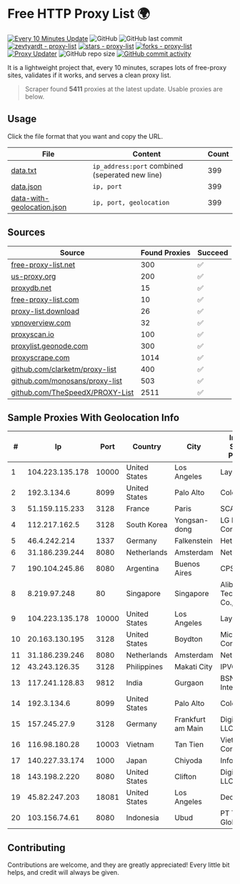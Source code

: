 
# Free HTTP Proxy List 🌍

[![Every 10 Minutes Update](https://github.com/mertguvencli/http-proxy-list/actions/workflows/main.yml/badge.svg?branch=main)](https://github.com/mertguvencli/http-proxy-list/actions/workflows/main.yml)
![GitHub](https://img.shields.io/github/license/mertguvencli/http-proxy-list)
![GitHub last commit](https://img.shields.io/github/last-commit/mertguvencli/http-proxy-list)
[![zevtyardt - proxy-list](https://img.shields.io/static/v1?label=zevtyardt&message=proxy-list&color=blue&logo=github)](https://github.com/zevtyardt/proxy-list "Go to GitHub repo")
[![stars - proxy-list](https://img.shields.io/github/stars/zevtyardt/proxy-list?style=social)](https://github.com/zevtyardt/proxy-list)
[![forks - proxy-list](https://img.shields.io/github/forks/zevtyardt/proxy-list?style=social)](https://github.com/zevtyardt/proxy-list)
[![Proxy Updater](https://github.com/zevtyardt/proxy-list/workflows/Proxy%20Updater/badge.svg)](https://github.com/zevtyardt/proxy-list/actions?query=workflow:"Proxy+Updater")
![GitHub repo size](https://img.shields.io/github/repo-size/zevtyardt/proxy-list)
[![GitHub commit activity](https://img.shields.io/github/commit-activity/m/zevtyardt/proxy-list?logo=commits)](https://github.com/zevtyardt/proxy-list/commits/main)

It is a lightweight project that, every 10 minutes, scrapes lots of free-proxy sites, validates if it works, and serves a clean proxy list.

> Scraper found **5411** proxies at the latest update. Usable proxies are below.

## Usage

Click the file format that you want and copy the URL.

|File|Content|Count|
|----|-------|-----|
|[data.txt](https://raw.githubusercontent.com/mertguvencli/http-proxy-list/main/proxy-list/data.txt)|`ip_address:port` combined (seperated new line)|399|
|[data.json](https://raw.githubusercontent.com/mertguvencli/http-proxy-list/main/proxy-list/data.json)|`ip, port`|399|
|[data-with-geolocation.json](https://raw.githubusercontent.com/mertguvencli/http-proxy-list/main/proxy-list/data-with-geolocation.json)|`ip, port, geolocation`|399|

## Sources

|Source|Found Proxies|Succeed|
|------|-------------|-------|
|[free-proxy-list.net](https://free-proxy-list.net)|300|✅|
|[us-proxy.org](https://www.us-proxy.org)|200|✅|
|[proxydb.net](http://proxydb.net)|15|✅|
|[free-proxy-list.com](https://free-proxy-list.com/?page=&port=&type%5B%5D=http&type%5B%5D=https&up_time=0&search=Search)|10|✅|
|[proxy-list.download](https://www.proxy-list.download/HTTP)|26|✅|
|[vpnoverview.com](https://vpnoverview.com/privacy/anonymous-browsing/free-proxy-servers)|32|✅|
|[proxyscan.io](https://www.proxyscan.io)|100|✅|
|[proxylist.geonode.com](https://proxylist.geonode.com/api/proxy-list?limit=300&page=1&sort_by=lastChecked&sort_type=desc&protocols=http,https)|300|✅|
|[proxyscrape.com](https://api.proxyscrape.com/v2/?request=displayproxies&protocol=http&timeout=10000&country=all&ssl=all&anonymity=all)|1014|✅|
|[github.com/clarketm/proxy-list](https://raw.githubusercontent.com/clarketm/proxy-list/master/proxy-list-raw.txt)|400|✅|
|[github.com/monosans/proxy-list](https://raw.githubusercontent.com/monosans/proxy-list/main/proxies/http.txt)|503|✅|
|[github.com/TheSpeedX/PROXY-List](https://raw.githubusercontent.com/TheSpeedX/PROXY-List/master/http.txt)|2511|✅|


## Sample Proxies With Geolocation Info

|#|Ip|Port|Country|City|Internet Service Provider|
|-|--|----|-------|----|-------------------------|
|1|104.223.135.178|10000|United States|Los Angeles|LayerHost|
|2|192.3.134.6|8099|United States|Palo Alto|ColoCrossing|
|3|51.159.115.233|3128|France|Paris|SCALEWAY|
|4|112.217.162.5|3128|South Korea|Yongsan-dong|LG DACOM Corporation|
|5|46.4.242.214|1337|Germany|Falkenstein|Hetzner|
|6|31.186.239.244|8080|Netherlands|Amsterdam|NetSkope Inc|
|7|190.104.245.86|8080|Argentina|Buenos Aires|CPS|
|8|8.219.97.248|80|Singapore|Singapore|Alibaba (US) Technology Co., Ltd.|
|9|104.223.135.178|10000|United States|Los Angeles|LayerHost|
|10|20.163.130.195|3128|United States|Boydton|Microsoft Corporation|
|11|31.186.239.246|8080|Netherlands|Amsterdam|NetSkope Inc|
|12|43.243.126.35|3128|Philippines|Makati City|IPVG|
|13|117.241.128.83|9812|India|Gurgaon|BSNL Internet|
|14|192.3.134.6|8099|United States|Palo Alto|ColoCrossing|
|15|157.245.27.9|3128|Germany|Frankfurt am Main|DigitalOcean, LLC|
|16|116.98.180.28|10003|Vietnam|Tan Tien|Viettel Corporation|
|17|140.227.33.174|1000|Japan|Chiyoda|InfoSphere|
|18|143.198.2.220|8080|United States|Clifton|DigitalOcean, LLC|
|19|45.82.247.203|18081|United States|Los Angeles|DediPath|
|20|103.156.74.61|8080|Indonesia|Ubud|PT Trika Global Media|



## Contributing

Contributions are welcome, and they are greatly appreciated! Every
little bit helps, and credit will always be given.

